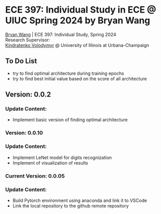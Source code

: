 # ECE 397: Individual Study in ECE @ UIUC Spring 2024 by Bryan Wang
[Bryan Wang](https://github.com/Beryex) | ECE 397: Individual Study, Spring 2024  
Research Supervisor:  
[Kindratenko Volodymyr](https://cs.illinois.edu/about/people/faculty/kindrtnk) @ University of Illinois at Urbana-Champaign

## **To Do List**
- try to find optimal architecture during training epochs
- try to find best initial value based on the score of all architecture

## **Version: 0.0.2**
### Update Content:
- Implement basic version of finding optimal architecture
### **Version: 0.0.10**
### Update Content:
- Implement LeNet model for digits recognization
- Implement of visualization of results
### **Current Version: 0.0.05**
### Update Content:
- Build Pytorch environment using anaconda and link it to VSCode
- Link the local repository to the github remote repository
